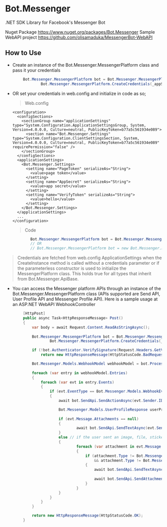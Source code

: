 # Bot.Messenger
.NET SDK Library for Facebook's Messenger Bot

Nuget Package https://www.nuget.org/packages/Bot.Messenger
Sample WebAPI project https://github.com/olisamaduka/MessengerBot-WebAPI

## How to Use

- Create an instance of the Bot.Messenger.MessengerPlatform class and pass it your credentials

```csharp
        Bot.Messenger.MessengerPlatform bot = Bot.Messenger.MessengerPlatform.CreateInstance(
                Bot.Messenger.MessengerPlatform.CreateCredentials(_appSecret, _pageToken, _verifyToken));
```

- OR set your credentials in web.config and initialize in code as so;

    > Web.config

    ```markup
    <configuration>
      <configSections>
        <sectionGroup name="applicationSettings" type="System.Configuration.ApplicationSettingsGroup, System, Version=4.0.0.0, Culture=neutral, PublicKeyToken=b77a5c561934e089">
          <section name="Bot.Messenger.Settings" type="System.Configuration.ClientSettingsSection, System, Version=4.0.0.0, Culture=neutral, PublicKeyToken=b77a5c561934e089" requirePermission="false" />
        </sectionGroup>
      </configSections>
      <applicationSettings>
        <Bot.Messenger.Settings>
          <setting name="PageToken" serializeAs="String">
            <value>page token</value>
          </setting>
          <setting name="AppSecret" serializeAs="String">
            <value>app secret</value>
          </setting>
          <setting name="VerifyToken" serializeAs="String">
            <value>hello</value>
          </setting>
        </Bot.Messenger.Settings>
      </applicationSettings>
      ...
    </configuration>
    ```

  > Code

    ```csharp
            Bot.Messenger.MessengerPlatform bot = Bot.Messenger.MessengerPlatform.CreateInstance();
            // OR
            // Bot.Messenger.MessengerPlatform bot = new Bot.Messenger.MessengerPlatform();
    ```

> Credentials are fetched from web.config ApplicationSettings when the CreateInstance method is called without a credentials parameter or if the parameterless constructor is used to initialize the MessengerPlatform class. This holds true for all types that inherit from Bot.Messenger.ApiBase.
>

- You can access the Messenger platform APIs through an instance of the Bot.Messenger.MessengerPlatform class (APIs supported are Send API, User Profile API and Messenger Profile API).  Here is a sample usage at an ASP.NET WebAPI WebhookController 

```csharp
        [HttpPost]
        public async Task<HttpResponseMessage> Post()
        {
            var body = await Request.Content.ReadAsStringAsync();
            
            Bot.Messenger.MessengerPlatform bot = Bot.Messenger.MessengerPlatform.CreateInstance(
                    Bot.Messenger.MessengerPlatform.CreateCredentials(_appSecret, _pageToken, _verifyToken));

            if (!bot.Authenticator.VerifySignature(Request.Headers.GetValues("X-Hub-Signature").FirstOrDefault(), body))
                return new HttpResponseMessage(HttpStatusCode.BadRequest);

            Bot.Messenger.Models.WebhookModel webhookModel = bot.ProcessWebhookRequest(body);
            
            foreach (var entry in webhookModel.Entries)
            {
                foreach (var evt in entry.Events)
                {                
                    if (evt.EventType == Bot.Messenger.Models.WebhookEventType.MessageReceivedCallback)
                    {
                        await bot.SendApi.SendActionAsync(evt.Sender.ID, Bot.Messenger.Models.SenderAction.typing_on);

                        Bot.Messenger.Models.UserProfileResponse userProfileRsp = await bot.UserProfileApi.GetUserProfileAsync(evt.Sender.ID);
                        
                        if (evt.Message.Attachments == null)
                        {
                                await bot.SendApi.SendTextAsync(evt.Sender.ID, $"Hello {userProfileRsp?.FirstName} :)");
                        }
                        else // if the user sent an image, file, sticker etc., we send it back to them
                        {
                                foreach (var attachment in evt.Message.Attachments)
                                {
                                    if (attachment.Type != Bot.Messenger.Models.AttachmentType.fallback
                                        && attachment.Type != Bot.Messenger.Models.AttachmentType.location)
                                    {
                                        await bot.SendApi.SendTextAsync(evt.Sender.ID, $"Hello {userProfileRsp?.FirstName}, you sent this and we thought it would be nice we sent it back :)");
                                    
                                        await bot.SendApi.SendAttachmentAsync(evt.Sender.ID, attachment);
                                    }
                                }
                        }
                    }
                }
            }

            return new HttpResponseMessage(HttpStatusCode.OK);
        }
```




